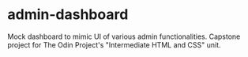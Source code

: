# admin-dashboard
Mock dashboard to mimic UI of various admin functionalities. Capstone project for The Odin Project's "Intermediate HTML and CSS" unit.
